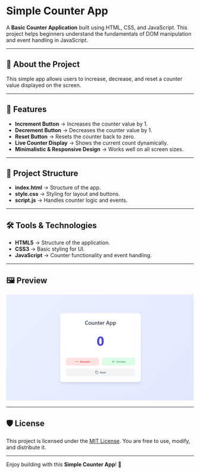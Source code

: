 # Simple Counter App

A **Basic Counter Application** built using HTML, CSS, and JavaScript. This project helps beginners understand the fundamentals of DOM manipulation and event handling in JavaScript.

---

## 📖 About the Project
This simple app allows users to increase, decrease, and reset a counter value displayed on the screen.

---

## 🚀 Features
- **Increment Button** → Increases the counter value by 1.
- **Decrement Button** → Decreases the counter value by 1.
- **Reset Button** → Resets the counter back to zero.
- **Live Counter Display** → Shows the current count dynamically.
- **Minimalistic & Responsive Design** → Works well on all screen sizes.

---

## 📂 Project Structure
- **index.html** → Structure of the app.
- **style.css** → Styling for layout and buttons.
- **script.js** → Handles counter logic and events.

---

## 🛠️ Tools & Technologies
- **HTML5** → Structure of the application.
- **CSS3** → Basic styling for UI.
- **JavaScript** → Counter functionality and event handling.

---

## 🖼️ Preview
![Counter App Preview](counter-app.png)

---

## 🛡️ License
This project is licensed under the [MIT License](LICENSE). You are free to use, modify, and distribute it.

---

Enjoy building with this **Simple Counter App**! 🎉